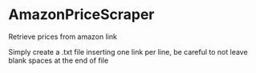 # AmazonPriceScraper
Retrieve prices from amazon link

Simply create a .txt file inserting one link per line, be careful to not leave blank spaces at the end of file
